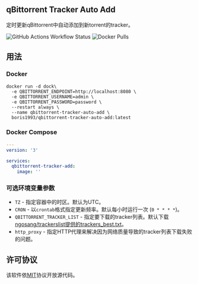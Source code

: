 qBittorrent Tracker Auto Add
--
定时更新qBittorrent中自动添加到新torrent的tracker。

![GitHub Actions Workflow Status](https://img.shields.io/github/actions/workflow/status/boris1993/qbittorrent-tracker-auto-add/build.yml)
![Docker Pulls](https://img.shields.io/docker/pulls/boris1993/qbittorrent-tracker-auto-add)

## 用法
### Docker
```shell
docker run -d dock\
  -e QBITTORRENT_ENDPOINT=http://localhost:8080 \
  -e QBITTORRENT_USERNAME=admin \
  -e QBITTORRENT_PASSWORD=password \
  --restart always \
  --name qbittorrent-tracker-auto-add \
  boris1993/qbittorrent-tracker-auto-add:latest
```

### Docker Compose
```yaml
---
version: '3'

services:
  qbittorrent-tracker-add:
    image: ''
```

### 可选环境变量参数

- `TZ` - 指定容器中的时区。默认为UTC。
- `CRON` - 以`crontab`格式指定更新频率。默认每小时运行一次 (`0 * * * *`)。
- `QBITTORRENT_TRACKER_LIST` - 指定要下载的tracker列表。默认下载[ngosang/trackerslist提供的trackers_best.txt](https://raw.githubusercontent.com/ngosang/trackerslist/master/trackers_best.txt)。
- `http_proxy` - 指定HTTP代理来解决因为网络质量导致的tracker列表下载失败的问题。

## 许可协议
该软件依[MIT](LICENSE)协议开放源代码。
